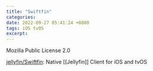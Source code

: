```yaml
---
title: "Swiftfin"
categories: 
date: 2022-09-27 05:41:24 +0800
tags: iOS tvOS
excerpt: 
---
```



Mozilla Public License 2.0


[jellyfin/Swiftfin](https://github.com/jellyfin/Swiftfin): Native [[Jellyfin]] Client for iOS and tvOS








